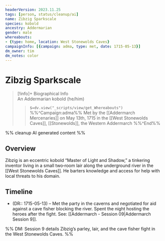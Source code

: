 ```yaml
---
headerVersion: 2023.11.25
tags: [person, status/cleanup/ai]
name: Zibzig Sparkscale
species: kobold
ancestry: Addermarian
gender: male
whereabouts:
- {type: home, location: West Stonewolds Caves}
campaignInfo: [{campaign: adma, type: met, date: 1715-05-13}]
dm_owner: tim
dm_notes: color
---
```

# Zibzig Sparkscale
>[!info]+ Biographical Info  
> An Addermarian kobold (he/him)  
>> `$=dv.view("_scripts/view/get_Whereabouts")`  
>> %%^Campaign:adma%% Met by the [[Addermarch Mercenaries]] on May 13th, 1715 in the [[West Stonewolds Caves]], [[Stonewolds]], the Western Addermarch %%^End%%

%% cleanup AI generated content %%
## Overview
Zibzig is an eccentric kobold “Master of Light and Shadow,” a tinkering inventor living in a small two‑room lair along the underground river in the [[West Stonewolds Caves]]. He barters knowledge and access for help with local threats to his domain.

## Timeline
- (DR:: 1715-05-13) – Met the party in the caverns and negotiated for aid against a cave fisher blocking the river. Spent the night hosting the heroes after the fight. See: [[Addermarch - Session 09|Addermarch Session 9]].

%% DM: Session 9 details Zibzig’s parley, lair, and the cave fisher fight in the West Stonewolds Caves. %%
